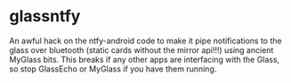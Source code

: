 # glassntfy
An awful hack on the ntfy-android code to make it pipe notifications to the glass over bluetooth (static cards without the mirror api!!!) using ancient MyGlass bits.
This breaks if any other apps are interfacing with the Glass, so stop GlassEcho or MyGlass if you have them running.
